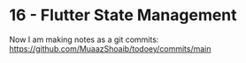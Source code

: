 # 16 - Flutter State Management
Now I am making notes as a git commits: https://github.com/MuaazShoaib/todoey/commits/main

